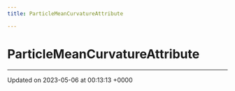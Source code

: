 ```yaml
---
title: ParticleMeanCurvatureAttribute

---
```


# ParticleMeanCurvatureAttribute





-------------------------------

Updated on 2023-05-06 at 00:13:13 +0000